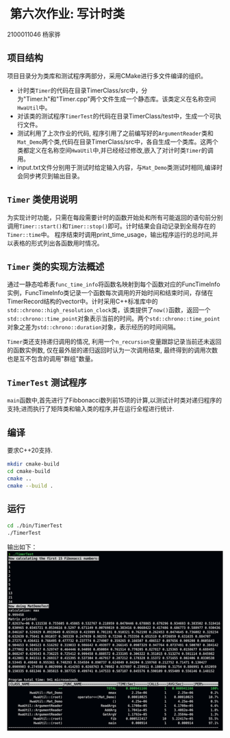 #  第六次作业: 写计时类

2100011046 杨家骅

## 项目结构

项目目录分为类库和测试程序两部分，采用CMake进行多文件编译的组织。

- 计时类`Timer`的代码在目录TimerClass/src中，分为"Timer.h"和"Timer.cpp"两个文件生成一个静态库。该类定义在名称空间`HwaUtil`中。
- 对该类的测试程序`TimerTest`的代码在目录TimerClass/test中，生成一个可执行文件。
- 测试利用了上次作业的代码, 程序引用了之前编写好的`ArgumentReader`类和`Mat_Demo`两个类,代码在目录TimerClass/src中，各自生成一个类库。这两个类都定义在名称空间`HwaUtil`中,并已经经过修改,嵌入了对计时类`Timer`的调用。
- input.txt文件分别用于测试时给定输入内容，与`Mat_Demo`类测试时相同,编译时会同步拷贝到输出目录。


## `Timer` 类使用说明
为实现计时功能，只需在每段需要计时的函数开始处和所有可能返回的语句前分别调用`Timer::start()`和`Timer::stop()`即可。计时结果会自动记录到全局存在的`Timer::time`中。
程序结束时调用print_time_usage，输出程序运行的总时间,并以表格的形式列出各函数用时情况。

## `Timer` 类的实现方法概述
通过一静态哈希表`func_time_info`将函数名映射到每个函数对应的FuncTimeInfo实例，FuncTimeInfo类记录一个函数每次调用的开始时间和结束时间，存储在TimerRecord结构的vector中。计时采用C++标准库中的`std::chrono::high_resolution_clock`类，该类提供了`now()`函数，返回一个`std::chrono::time_point`对象表示当前的时间。两个`std::chrono::time_point`对象之差为`std::chrono::duration`对象，表示经历的时间间隔。

`Timer`类还支持递归调用的情况, 利用一个`n_recursion`变量跟踪记录当前还未返回的函数实例数, 仅在最外层的递归返回时认为一次调用结束, 最终得到的调用次数也是互不包含的调用"群组"数量。

## `TimerTest` 测试程序
`main`函数中,首先进行了Fibbonacci数列前15项的计算,以测试计时类对递归程序的支持;进而执行了矩阵类和输入类的程序,并在运行全程进行统计.

## 编译
要求C++20支持.
```bash
mkdir cmake-build
cd cmake-build
cmake ..
cmake --build .
```
## 运行
```bash
cd ./bin/TimerTest
./TimerTest
```
输出如下：
![TimerTest输出](SCR-20230408-tzej.png)